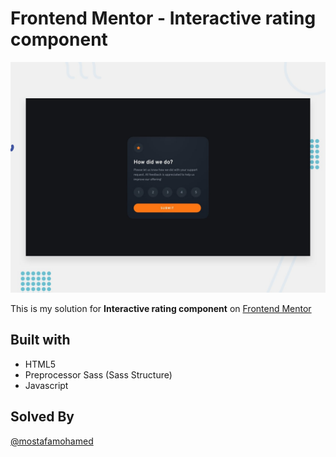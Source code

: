 # Frontend Mentor - Interactive rating component

![Design preview for the Interactive rating component coding challenge](./design/desktop-preview.jpg)

This is my solution for **Interactive rating component** on [Frontend Mentor](https://www.frontendmentor.io/challenges/interactive-rating-component-koxpeBUmI/hub) 

## Built with
- HTML5
- Preprocessor Sass (Sass Structure)
- Javascript

## Solved By 
[@mostafamohamed](https://github.com/mostafamohamed1)